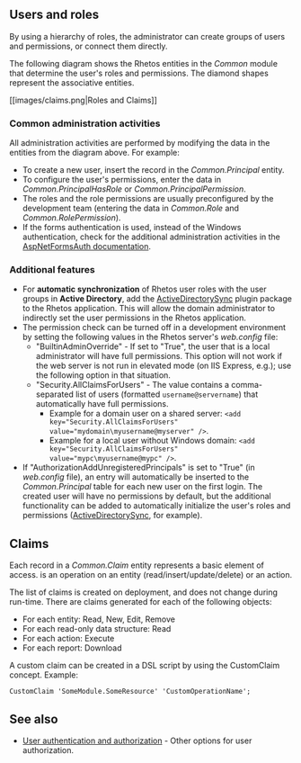## Users and roles

By using a hierarchy of roles, the administrator can create groups of users and permissions, or connect them directly.

The following diagram shows the Rhetos entities in the *Common* module that determine the user's roles and permissions. The diamond shapes represent the associative entities.

[[images/claims.png|Roles and Claims]]

### Common administration activities

All administration activities are performed by modifying the data in the entities from the diagram above. For example:

* To create a new user, insert the record in the *Common.Principal* entity.
* To configure the user's permissions, enter the data in *Common.PrincipalHasRole* or *Common.PrincipalPermission*.
* The roles and the role permissions are usually preconfigured by the development team (entering the data in *Common.Role* and *Common.RolePermission*).
* If the forms authentication is used, instead of the Windows authentication, check for the additional administration activities in the [AspNetFormsAuth documentation](https://github.com/Rhetos/AspNetFormsAuth/blob/master/Readme.md).

### Additional features

* For **automatic synchronization** of Rhetos user roles with the user groups in **Active Directory**,
add the [ActiveDirectorySync](https://github.com/Rhetos/ActiveDirectorySync) plugin package to the Rhetos application. This will allow the domain administrator to indirectly set the user permissions in the Rhetos application.
* The permission check can be turned off in a development environment by setting the following values in the Rhetos server's *web.config* file:
    * "BuiltinAdminOverride" - If set to "True", the user that is a local administrator will have full permissions. This option will not work if the web server is not run in elevated mode (on IIS Express, e.g.); use the following option in that situation.
    * "Security.AllClaimsForUsers" - The value contains a comma-separated list of users (formatted `username@servername`) that automatically have full permissions.
        * Example for a domain user on a shared server: `<add key="Security.AllClaimsForUsers" value="mydomain\myusername@myserver" />`.
        * Example for a local user without Windows domain: `<add key="Security.AllClaimsForUsers" value="mypc\myusername@mypc" />`.
* If "AuthorizationAddUnregisteredPrincipals" is set to "True" (in *web.config* file), an entry will automatically be inserted to the *Common.Principal* table for each new user on the first login. The created user will have no permissions by default, but the additional functionality can be added to automatically initialize the user's roles and permissions ([ActiveDirectorySync](https://github.com/Rhetos/ActiveDirectorySync), for example).

## Claims

Each record in a *Common.Claim* entity represents a basic element of access. is an operation on an entity (read/insert/update/delete) or an action.

The list of claims is created on deployment, and does not change during run-time.
There are claims generated for each of the following objects:

* For each entity: Read, New, Edit, Remove
* For each read-only data structure: Read
* For each action: Execute
* For each report: Download

A custom claim can be created in a DSL script by using the CustomClaim concept. Example:

    CustomClaim 'SomeModule.SomeResource' 'CustomOperationName';

## See also

* [User authentication and authorization](https://github.com/Rhetos/Rhetos/wiki/User-authentication-and-authorization) - Other options for user authorization.
